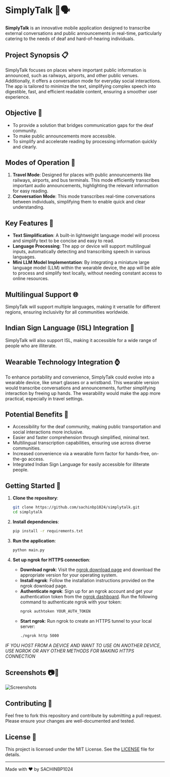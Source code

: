 # SimplyTalk 📱🗣️

**SimplyTalk** is an innovative mobile application designed to transcribe external conversations and public announcements in real-time, particularly catering to the needs of deaf and hard-of-hearing individuals. 

## Project Synopsis 📋

SimplyTalk focuses on places where important public information is announced, such as railways, airports, and other public venues. Additionally, it offers a conversation mode for everyday social interactions. The app is tailored to minimize the text, simplifying complex speech into digestible, fast, and efficient readable content, ensuring a smoother user experience.

## Objective 🎯

- To provide a solution that bridges communication gaps for the deaf community.
- To make public announcements more accessible.
- To simplify and accelerate reading by processing information quickly and clearly.

## Modes of Operation 🚦

1. **Travel Mode**: Designed for places with public announcements like railways, airports, and bus terminals. This mode efficiently transcribes important audio announcements, highlighting the relevant information for easy reading.
2. **Conversation Mode**: This mode transcribes real-time conversations between individuals, simplifying them to enable quick and clear understanding.

## Key Features 🌟

- **Text Simplification**: A built-in lightweight language model will process and simplify text to be concise and easy to read.
- **Language Processing**: The app or device will support multilingual inputs, automatically detecting and transcribing speech in various languages.
- **Mini LLM Model Implementation**: By integrating a miniature large language model (LLM) within the wearable device, the app will be able to process and simplify text locally, without needing constant access to online resources.

## Multilingual Support 🌐

SimplyTalk will support multiple languages, making it versatile for different regions, ensuring inclusivity for all communities worldwide.

## Indian Sign Language (ISL) Integration 🤟

SimplyTalk will also support ISL, making it accessible for a wide range of people who are illiterate.

## Wearable Technology Integration ⌚

To enhance portability and convenience, SimplyTalk could evolve into a wearable device, like smart glasses or a wristband. This wearable version would transcribe conversations and announcements, further simplifying interaction by freeing up hands. The wearability would make the app more practical, especially in travel settings.

## Potential Benefits 🎁

- Accessibility for the deaf community, making public transportation and social interactions more inclusive.
- Easier and faster comprehension through simplified, minimal text.
- Multilingual transcription capabilities, ensuring use across diverse communities.
- Increased convenience via a wearable form factor for hands-free, on-the-go access.
- Integrated Indian Sign Language for easily accessible for illiterate people.

## Getting Started 🚀

1. **Clone the repository**:
    ```bash
    git clone https://github.com/sachinbp1024/simplytalk.git
    cd simplytalk
    ```

2. **Install dependencies**:
    ```bash
    pip install -r requirements.txt
    ```

3. **Run the application**:
    ```bash
    python main.py
    ```

4. **Set up ngrok for HTTPS connection**:
    - **Download ngrok**: Visit the [ngrok download page](https://ngrok.com/download) and download the appropriate version for your operating system.
    - **Install ngrok**: Follow the installation instructions provided on the ngrok download page.
    - **Authenticate ngrok**: Sign up for an ngrok account and get your authentication token from the [ngrok dashboard](https://dashboard.ngrok.com/get-started/your-authtoken). Run the following command to authenticate ngrok with your token:
        ```bash
        ngrok authtoken YOUR_AUTH_TOKEN
        ```
    - **Start ngrok**: Run ngrok to create an HTTPS tunnel to your local server:
        ```bash
        ./ngrok http 5000
        ```

*IF YOU HOST FROM A DEVICE AND WANT TO USE ON ANOTHER DEVICE, USE NGROK OR ANY OTHER METHODS FOR MAKING HTTPS CONNECTION*

## Screenshots 📷📱
![Screenshots ](https://github.com/user-attachments/assets/6c4a9276-cf58-401f-ae62-9b95cc477ca7)

## Contributing 🤝

Feel free to fork this repository and contribute by submitting a pull request. Please ensure your changes are well-documented and tested.

## License 📄

This project is licensed under the MIT License. See the [LICENSE](LICENSE) file for details.

---

Made with ❤️ by SACHINBP1024
